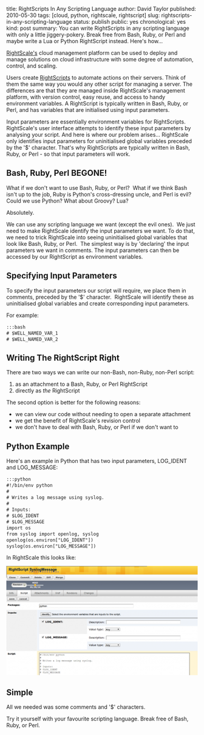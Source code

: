 title: RightScripts In Any Scripting Language
author: David Taylor
published: 2010-05-30
tags: [cloud, python, rightscale, rightscript]
slug: rightscripts-in-any-scripting-language
status: publish
public: yes
chronological: yes
kind: post
summary: You can write RightScripts in any scripting language with only a little jiggery-pokery. Break free from Bash, Ruby, or Perl and maybe write a Lua or Python RightScript instead. Here's how...

[RightScale's](http://www.rightscale.com/) cloud management platform can be used to deploy and manage solutions on cloud infrastructure with some degree of automation, control, and scaling.

Users create [RightScripts](http://support.rightscale.com/12-Guides/01-RightScale_Dashboard_User_Guide/03-Design/02-RightScripts) to automate actions on their servers. Think of them the same way you would any other script for managing a server. The differences are that they are managed inside RightScale's management platform, with version control, easy reuse, and access to handy environment variables. A RightScript is typically written in Bash, Ruby, or Perl, and has variables that are initialised using input parameters.

Input parameters are essentially environment variables for RightScripts.  RightScale's user interface attempts to identify these input parameters by analysing your script. And here is where our problem arises... RightScale only identifies input parameters for uninitialised global variables preceded by the '$' character. That's why RightScripts are typically written in Bash, Ruby, or Perl - so that input parameters will work.

## Bash, Ruby, Perl BEGONE!

What if we don't want to use Bash, Ruby, or Perl?  What if we think Bash isn't up to the job, Ruby is Python's cross-dressing uncle, and Perl is evil? Could we use Python? What about Groovy? Lua?

Absolutely.

We can use any scripting language we want (except the evil ones).  We just need to make RightScale identify the input parameters we want. To do that, we need to trick RightScale into seeing uninitialised global variables that look like Bash, Ruby, or Perl.  The simplest way is by 'declaring' the input parameters we want in comments. The input parameters can then be accessed by our RightScript as environment variables.

## Specifying Input Parameters
  
To specify the input parameters our script will require, we place them in comments, preceded by the '$' character.  RightScale will identify these as uninitialised global variables and create corresponding input parameters.

For example:

    :::bash
    # $WELL_NAMED_VAR_1
    # $WELL_NAMED_VAR_2

## Writing The RightScript Right

There are two ways we can write our non-Bash, non-Ruby, non-Perl script:

1. as an attachment to a Bash, Ruby, or Perl RightScript
2. directly as _the_ RightScript
  
The second option is better for the following reasons:

* we can view our code without needing to open a separate attachment
* we get the benefit of RightScale's revision control
* we don't have to deal with Bash, Ruby, or Perl if we don't want to
  
## Python Example

Here's an example in Python that has two input parameters, LOG_IDENT and LOG_MESSAGE:

    :::python
    #!/bin/env python
    #
    # Writes a log message using syslog.
    #
    # Inputs:
    # $LOG_IDENT
    # $LOG_MESSAGE  
    import os
    from syslog import openlog, syslog  
    openlog(os.environ["LOG_IDENT"])
    syslog(os.environ["LOG_MESSAGE"])

In RightScale this looks like:

[![Screenshot of a Python RightScript](/assets/images/2010/05/Screenshot-1024x583.png)](/assets/images/2010/05/Screenshot.png)

## Simple

All we needed was some comments and '$' characters.

Try it yourself with your favourite scripting language. Break free of Bash, Ruby, or Perl.
